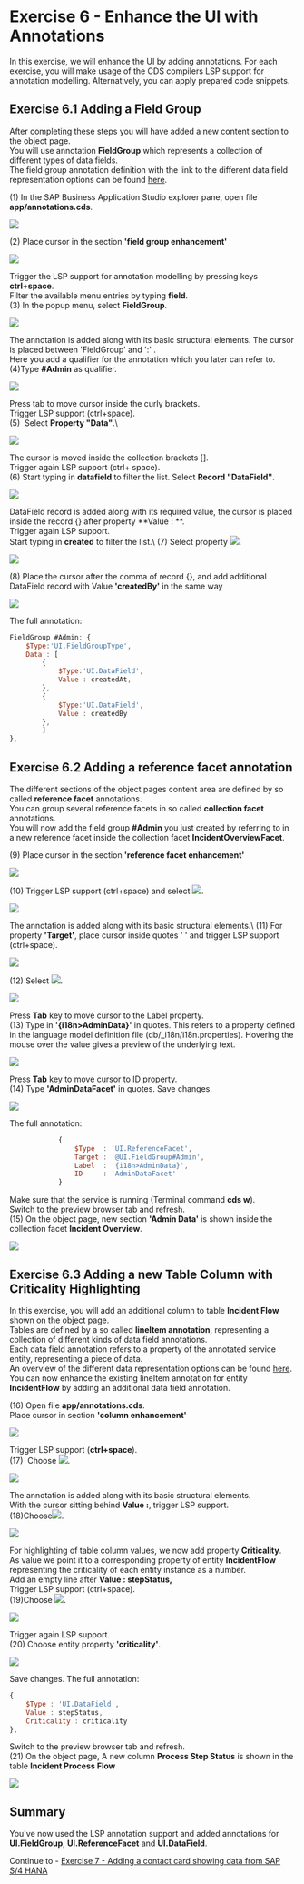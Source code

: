 # Exercise 6 - Enhance the UI with Annotations

In this exercise, we will enhance the UI by adding annotations. For each exercise, you will make usage of the CDS compilers
LSP support for annotation modelling. Alternatively, you can apply prepared code snippets.

## Exercise 6.1 Adding a Field Group

After completing these steps you will have added a new content section to the object page.\
You will use annotation **FieldGroup** which represents a collection of different types of data fields.\
The field group annotation definition with the link to the different data field representation options can be found [here](https://github.com/SAP/odata-vocabularies/blob/master/vocabularies/UI.md#FieldGroupType).

(1) In the SAP Business Application Studio explorer pane, open file **app/annotations.cds**.

![](./images/image1.png)

(2) Place cursor in the section **'field group enhancement'**

![](./images/image3.png)

Trigger the LSP support for annotation modelling by pressing keys **ctrl+space**.\
Filter the available menu entries by typing **field**.\
(3) In the popup menu, select **FieldGroup**.

![](./images/image4.png)

The annotation is added along with its basic structural elements. The cursor is placed between 'FieldGroup' and ':' .\
Here you add a qualifier for the annotation which you later can refer to.\
(4)Type **#Admin** as qualifier.

![](./images/image6.png)

Press tab to move cursor inside the curly brackets.\
Trigger LSP support (ctrl+space).\
(5)  Select **Property "Data"**.\ 

![](./images/image7.png)

The cursor is moved inside the collection brackets [].\
Trigger again LSP support (ctrl+ space).\
(6) Start typing in **datafield** to filter the list. Select **Record "DataField"**.

![](./images/image8.png)

DataField record is added along with its required value, the cursor is placed inside the record {} after property **Value : **.\
Trigger again LSP support.\
Start typing in **created** to filter the list.\ 
(7) Select property ![](./images/image10.png).

![](./images/image9.png)

(8) Place the cursor after the comma of record {}, and add additional DataField record with Value **'createdBy'** in the same way

![](./images/image11.png)

The full annotation:

```js
FieldGroup #Admin: {
    $Type:'UI.FieldGroupType',
    Data : [
        {
            $Type:'UI.DataField',
            Value : createdAt,
        },
        {
            $Type:'UI.DataField',
            Value : createdBy
        },
        ]
},
```

## Exercise 6.2 Adding a reference facet annotation

The different sections of the object pages content area are defined by so called **reference facet** annotations.\
You can group several reference facets in so called **collection facet** annotations.\
You will now add the field group **#Admin** you just created by referring to in a new reference facet inside the  collection facet **IncidentOverviewFacet**.

(9) Place cursor in the section **'reference facet enhancement'**

![](./images/image12.png)

(10) Trigger LSP support (ctrl+space) and select ![](./images/image14.png).

![](./images/image13.png)

The annotation is added along with its basic structural elements.\ 
(11) For property **'Target'**, place cursor inside quotes ' ' and trigger LSP support (ctrl+space).

![](./images/image15.png)

(12) Select ![](./images/image17.png).

![](./images/image16.png)

Press **Tab** key to move cursor to the Label property.\
(13) Type in **'{i18n\>AdminData}'** in quotes. This refers to a property defined in the language model definition file (db/_i18n/i18n.properties). Hovering the mouse over the value gives a preview of the underlying text.

![](./images/image19.png)

Press **Tab** key to move cursor to ID property.\
(14) Type **'AdminDataFacet'** in quotes. Save changes.

![](./images/image20.png)

The full annotation:
```js
            {
                $Type  : 'UI.ReferenceFacet',
                Target : '@UI.FieldGroup#Admin',
                Label  : '{i18n>AdminData}',
                ID     : 'AdminDataFacet'
            }
```

Make sure that the service is running (Terminal command **cds w**).\
Switch to the preview browser tab and refresh.\
(15) On the object page, new section **'Admin Data'** is shown inside the collection facet **Incident Overview**.

![](./images/image21.png)

## Exercise 6.3 Adding a new Table Column with Criticality Highlighting

In this exercise, you will add an additional column to table **Incident Flow** shown on the object page.\
Tables are defined by a so called **lineItem annotation**, representing a collection of different kinds of data field annotations.\
Each data field annotation refers to a property of the annotated service entity, representing a piece of data.\
An overview of the different data representation options can be found [here](https://github.com/SAP/odata-vocabularies/blob/master/vocabularies/UI.md#DataFieldAbstract).\
You can now enhance the existing lineItem annotation for entity **IncidentFlow** by adding an additional data field annotation.

(16) Open file **app/annotations.cds**.\
Place cursor in section **'column enhancement'**

![](./images/image22.png)

Trigger LSP support (**ctrl+space**).\
(17)  Choose ![](./images/image24.png).

![](./images/image23.png)

The annotation is added along with its basic structural elements.\
With the cursor sitting behind **Value :**, trigger LSP support.\
(18)Choose![](./images/image26.png).

![](./images/image25.png)

For highlighting of table column values, we now add property **Criticality**.\
As value we point it to a corresponding property of entity **IncidentFlow** representing the criticality of each entity instance as a number.\
Add an empty line after **Value : stepStatus,**\
Trigger LSP support (ctrl+space).\
(19)Choose ![](./images/image28.png).

![](./images/image27.png)

Trigger again LSP support.\
(20) Choose entity property **'criticality'**.

![](./images/image29.png)

Save changes.
The full annotation:
```js
{
    $Type : 'UI.DataField',
    Value : stepStatus,
    Criticality : criticality
},
```

Switch to the preview browser tab and refresh.\
(21) On the object page, A new column **Process Step Status** is shown
in the table **Incident Process Flow**

![](./images/image31.png)

## Summary

You've now used the LSP annotation support and added annotations for
**UI.FieldGroup**, **UI.ReferenceFacet** and **UI.DataField**.

Continue to - [Exercise 7 - Adding a contact card showing data from SAP S/4 HANA ](../ex7/README.md)